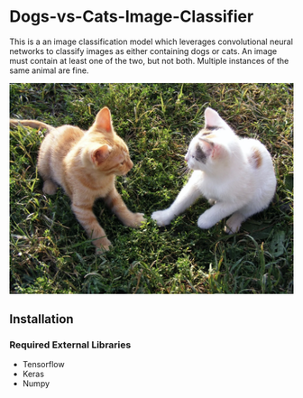 # Dogs-vs-Cats-Image-Classifier

This is a an image classification model which leverages convolutional neural networks to classify images as either containing dogs or cats.
An image must contain at least one of the two, but not both. Multiple instances of the same animal are fine.

![Alt Text](https://github.com/richardgan36/Dogs-vs-Cats-Image-Classifier/blob/main/screenshots/two_cats.jpg)





## Installation

### Required External Libraries

* Tensorflow
* Keras
* Numpy



